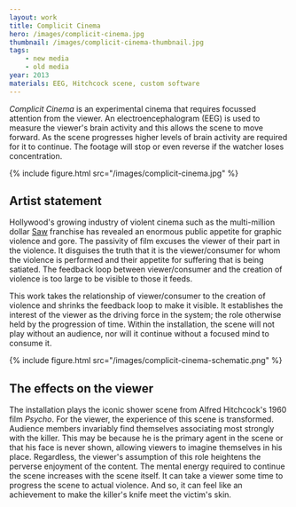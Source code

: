 ```yaml
---
layout: work
title: Complicit Cinema
hero: /images/complicit-cinema.jpg
thumbnail: /images/complicit-cinema-thumbnail.jpg
tags: 
    - new media
    - old media
year: 2013
materials: EEG, Hitchcock scene, custom software
---
```



*Complicit Cinema* is an experimental cinema that requires focussed attention from the viewer. An electroencephalogram (EEG) is used to measure the viewer's brain activity and this allows the scene to move forward.
As the scene progresses higher levels of brain activity are required for it to continue. The footage will stop or even reverse if the watcher 
loses concentration. 

{% include figure.html src="/images/complicit-cinema.jpg" %}

## Artist statement
Hollywood's growing industry of violent cinema such as the multi-million dollar 
[Saw](https://en.wikipedia.org/wiki/Saw_(franchise)) franchise has revealed an
 enormous public appetite for graphic violence and gore.
The passivity of film excuses the viewer of their part in the
violence. It disguises the truth that it is the viewer/consumer for whom the
violence is performed and their appetite for suffering that is being satiated.
The feedback loop between viewer/consumer and the creation of violence is too
large to be visible to those it feeds.

This work takes the relationship of viewer/consumer to the creation
of violence and shrinks the feedback loop to make it visible. It establishes
the interest of the viewer as the driving force in the system; the role
otherwise held by the progression of time. Within the installation, the scene 
will not play without an audience, nor will it continue without a focused mind 
to consume it. 

{% include figure.html src="/images/complicit-cinema-schematic.png" %}


## The effects on the viewer
The installation plays the iconic shower scene from Alfred Hitchcock's 1960 film *Psycho*. For the viewer, the experience of this scene is transformed. Audience members invariably find themselves associating most strongly with the killer.
This may be because he is the primary agent in the scene or that his 
face is never shown, allowing viewers to imagine themselves in his place.
Regardless, the viewer's assumption of this role heightens the perverse
enjoyment of the content. The mental energy required to continue the scene 
increases with the scene itself. It can take a viewer some time to progress the 
scene to actual violence. And so, it can feel like an achievement to make the 
killer's knife meet the victim's skin.
